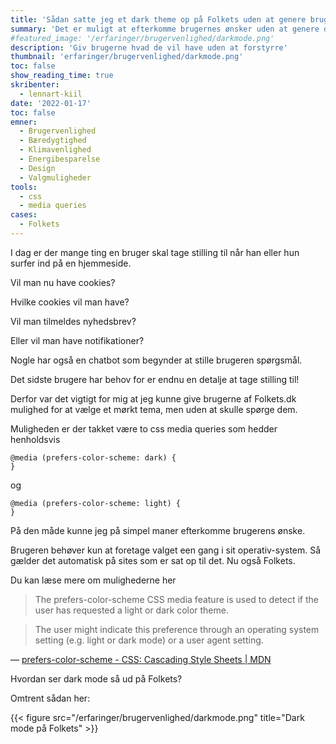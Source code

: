 ```yaml
---
title: 'Sådan satte jeg et dark theme op på Folkets uden at genere brugerne med flere valgmuligheder'
summary: 'Det er muligt at efterkomme brugernes ønsker uden at genere dem med yderligere forespørgsler'
#featured_image: '/erfaringer/brugervenlighed/darkmode.png'
description: 'Giv brugerne hvad de vil have uden at forstyrre'
thumbnail: 'erfaringer/brugervenlighed/darkmode.png'
toc: false
show_reading_time: true
skribenter:
  - lennart-kiil
date: '2022-01-17'
toc: false
emner:
  - Brugervenlighed
  - Bæredygtighed
  - Klimavenlighed
  - Energibesparelse
  - Design
  - Valgmuligheder
tools:
  - css
  - media queries
cases:
  - Folkets
---
```



I dag er der mange ting en bruger skal tage stilling til når han eller hun surfer ind på en hjemmeside.

Vil man nu have cookies?

Hvilke cookies vil man have?

Vil man tilmeldes nyhedsbrev?

Eller vil man have notifikationer?

Nogle har også en chatbot som begynder at stille brugeren spørgsmål.

Det sidste brugere har behov for er endnu en detalje at tage stilling til!

Derfor var det vigtigt for mig at jeg kunne give brugerne af Folkets.dk mulighed for at vælge et mørkt tema, men uden at skulle spørge dem.

Muligheden er der takket være to css media queries som hedder henholdsvis

```
@media (prefers-color-scheme: dark) {
}
```

og

```
@media (prefers-color-scheme: light) {
}
```

På den måde kunne jeg på simpel maner efterkomme brugerens ønske.

Brugeren behøver kun at foretage valget een gang i sit operativ-system. Så gælder det automatisk på sites som er sat op til det. Nu også Folkets.

Du kan læse mere om mulighederne her

> The prefers-color-scheme CSS media feature is used to detect if the user has requested a light or dark color theme.

> The user might indicate this preference through an operating system setting (e.g. light or dark mode) or a user agent setting.

 — [prefers-color-scheme - CSS: Cascading Style Sheets | MDN](https://developer.mozilla.org/en-US/docs/Web/CSS/@media/prefers-color-scheme)
 
 
 Hvordan ser dark mode så ud på Folkets?
 
 Omtrent sådan her:
 
{{< figure src="/erfaringer/brugervenlighed/darkmode.png" title="Dark mode på Folkets" >}}
